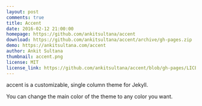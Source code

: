 ```yaml
---
layout: post
comments: true
title: Accent
date: 2016-02-12 21:00:00
homepage: https://github.com/ankitsultana/accent
download: https://github.com/ankitsultana/accent/archive/gh-pages.zip
demo: https://ankitsultana.com/accent
author: Ankit Sultana
thumbnail: accent.png
license: MIT
license_link: https://github.com/ankitsultana/accent/blob/gh-pages/LICENSE
---
```


accent is a customizable, single column theme for Jekyll.

You can change the main color of the theme to any color you want.
